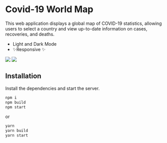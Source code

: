# Covid-19 World Map

This web application displays a global map of COVID-19 statistics, allowing users to select a country and view up-to-date information on cases, recoveries, and deaths.

- Light and Dark Mode
- ✨Responsive ✨

![](https://i.hizliresim.com/9wmj80n.png)
![](https://i.hizliresim.com/e61a2kz.png)

## Installation

Install the dependencies and start the server.

```sh
npm i
npm build
npm start
```

or

```sh
yarn
yarn build
yarn start
```
